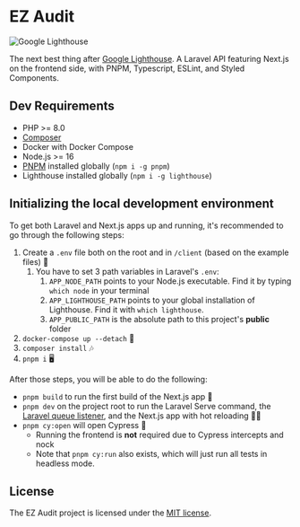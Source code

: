 # EZ Audit

![Google Lighthouse](https://developers.google.com/web/tools/lighthouse/images/lighthouse-logo.svg)

The next best thing after [Google Lighthouse](https://developers.google.com/web/tools/lighthouse). A Laravel API featuring Next.js on the frontend side, with PNPM, Typescript, ESLint, and Styled Components.

## Dev Requirements

* PHP >= 8.0
* [Composer](https://getcomposer.org/)
* Docker with Docker Compose
* Node.js >= 16
* [PNPM](https://pnpm.io/) installed globally (`npm i -g pnpm`)
* Lighthouse installed globally (`npm i -g lighthouse`)

## Initializing the local development environment

To get both Laravel and Next.js apps up and running, it's recommended to go through the following steps:

1. Create a `.env` file both on the root and in `/client` (based on the example files) 📝
   1. You have to set 3 path variables in Laravel's `.env`:
      1. `APP_NODE_PATH` points to your Node.js executable. Find it by typing `which node` in your terminal
      2. `APP_LIGHTHOUSE_PATH` points to your global installation of Lighthouse. Find it with `which lighthouse`.
      3. `APP_PUBLIC_PATH` is the absolute path to this project's **public** folder
2. `docker-compose up --detach` 🎣
3. `composer install` 🎶
4. `pnpm i` 🖥

After those steps, you will be able to do the following:

* `pnpm build` to run the first build of the Next.js app 🥇
* `pnpm dev` on the project root to run the Laravel Serve command, the [Laravel queue listener](https://laravel.com/docs/8.x/queues), and the Next.js app with hot reloading 👂🏼
* `pnpm cy:open` will open Cypress 🧪
  * Running the frontend is **not** required due to Cypress intercepts and nock
  * Note that `pnpm cy:run` also exists, which will just run all tests in headless mode.

## License

The EZ Audit project is licensed under the [MIT license](https://opensource.org/licenses/MIT).
